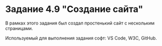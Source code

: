 # Задание 4.9 "Создание сайта"

В рамках этого задания был создал простенький сайт с нескольким страницами.

Используемый для выполнения задания софт:
VS Code, W3C, GitHub.
